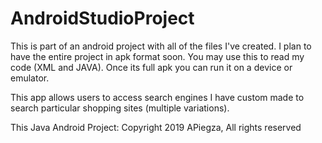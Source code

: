 # AndroidStudioProject

This is part of an android project with all of the files I've created. I plan to have the entire project in apk format soon. You may use this to read my code (XML and JAVA). Once its full apk you can run it on a device or emulator.

This app allows users to access search engines I have custom made to search particular shopping sites (multiple variations). 

This Java Android Project: Copyright 2019 APiegza, All rights reserved
